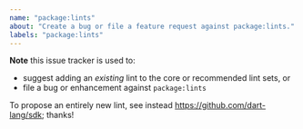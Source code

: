 ```yaml
---
name: "package:lints"
about: "Create a bug or file a feature request against package:lints."
labels: "package:lints"
---
```


**Note** this issue tracker is used to:

- suggest adding an _existing_ lint to the core or recommended lint sets, or
- file a bug or enhancement against `package:lints`

To propose an entirely new lint, see instead https://github.com/dart-lang/sdk;
thanks!
